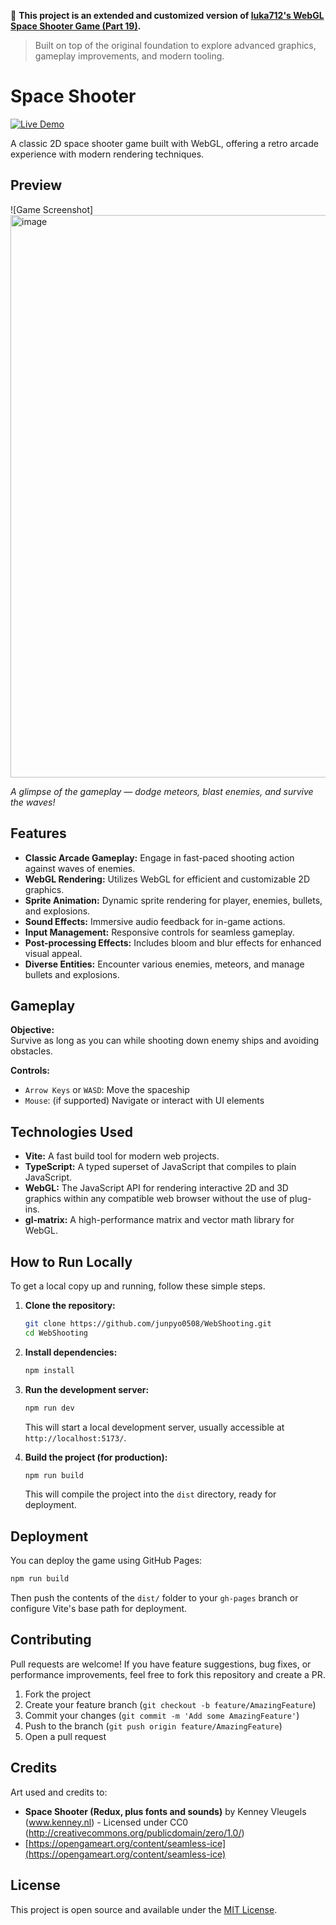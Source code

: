📌 **This project is an extended and customized version of [luka712's WebGL Space Shooter Game (Part 19)](https://github.com/luka712/youtube_series/tree/main/WebGL/space_shooter_game/part19).**
>
> Built on top of the original foundation to explore advanced graphics, gameplay improvements, and modern tooling.

# Space Shooter

[![Live Demo](https://img.shields.io/badge/Play%20Now-WebShooting-blue?style=for-the-badge)](https://junpyo0508.github.io/WebShooting/)

A classic 2D space shooter game built with WebGL, offering a retro arcade experience with modern rendering techniques.

## Preview

![Game Screenshot]<img width="600" height="900" alt="image" src="https://github.com/user-attachments/assets/bfe0fbc6-fbad-4141-a96b-6f2647a8e33f" />

*A glimpse of the gameplay — dodge meteors, blast enemies, and survive the waves!*

## Features

*   **Classic Arcade Gameplay:** Engage in fast-paced shooting action against waves of enemies.
*   **WebGL Rendering:** Utilizes WebGL for efficient and customizable 2D graphics.
*   **Sprite Animation:** Dynamic sprite rendering for player, enemies, bullets, and explosions.
*   **Sound Effects:** Immersive audio feedback for in-game actions.
*   **Input Management:** Responsive controls for seamless gameplay.
*   **Post-processing Effects:** Includes bloom and blur effects for enhanced visual appeal.
*   **Diverse Entities:** Encounter various enemies, meteors, and manage bullets and explosions.

## Gameplay

**Objective:**  
Survive as long as you can while shooting down enemy ships and avoiding obstacles.

**Controls:**
- `Arrow Keys` or `WASD`: Move the spaceship
- `Mouse`: (if supported) Navigate or interact with UI elements

## Technologies Used

*   **Vite:** A fast build tool for modern web projects.
*   **TypeScript:** A typed superset of JavaScript that compiles to plain JavaScript.
*   **WebGL:** The JavaScript API for rendering interactive 2D and 3D graphics within any compatible web browser without the use of plug-ins.
*   **gl-matrix:** A high-performance matrix and vector math library for WebGL.

## How to Run Locally

To get a local copy up and running, follow these simple steps.

1.  **Clone the repository:**
    ```bash
    git clone https://github.com/junpyo0508/WebShooting.git
    cd WebShooting
    ```
2.  **Install dependencies:**
    ```bash
    npm install
    ```
3.  **Run the development server:**
    ```bash
    npm run dev
    ```
    This will start a local development server, usually accessible at `http://localhost:5173/`.

4.  **Build the project (for production):**
    ```bash
    npm run build
    ```
    This will compile the project into the `dist` directory, ready for deployment.

## Deployment

You can deploy the game using GitHub Pages:

```bash
npm run build
```

Then push the contents of the `dist/` folder to your `gh-pages` branch or configure Vite's base path for deployment.

## Contributing

Pull requests are welcome! If you have feature suggestions, bug fixes, or performance improvements, feel free to fork this repository and create a PR.

1. Fork the project
2. Create your feature branch (`git checkout -b feature/AmazingFeature`)
3. Commit your changes (`git commit -m 'Add some AmazingFeature'`)
4. Push to the branch (`git push origin feature/AmazingFeature`)
5. Open a pull request

## Credits

Art used and credits to:

*   **Space Shooter (Redux, plus fonts and sounds)** by Kenney Vleugels (www.kenney.nl) - Licensed under CC0 (http://creativecommons.org/publicdomain/zero/1.0/)
*   [https://opengameart.org/content/seamless-ice](https://opengameart.org/content/seamless-ice)

## License

This project is open source and available under the [MIT License](LICENSE).
